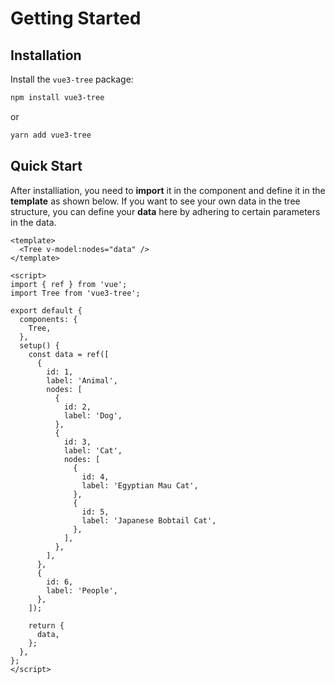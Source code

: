 # Getting Started

## Installation

Install the `vue3-tree` package:

```sh
npm install vue3-tree
```

or

```sh
yarn add vue3-tree
```

## Quick Start

After installiation, you need to **import** it in the component and define it in the **template** as shown below. If you want to see your own data in the tree structure, you can define your **data** here by adhering to certain parameters in the data.

```vue
<template>
  <Tree v-model:nodes="data" />
</template>

<script>
import { ref } from 'vue';
import Tree from 'vue3-tree';

export default {
  components: {
    Tree,
  },
  setup() {
    const data = ref([
      {
        id: 1,
        label: 'Animal',
        nodes: [
          {
            id: 2,
            label: 'Dog',
          },
          {
            id: 3,
            label: 'Cat',
            nodes: [
              {
                id: 4,
                label: 'Egyptian Mau Cat',
              },
              {
                id: 5,
                label: 'Japanese Bobtail Cat',
              },
            ],
          },
        ],
      },
      {
        id: 6,
        label: 'People',
      },
    ]);

    return {
      data,
    };
  },
};
</script>
```

